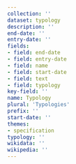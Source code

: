 ```yaml
---
collection: ''
dataset: typology
description: ''
end-date: ''
entry-date: ''
fields:
- field: end-date
- field: entry-date
- field: name
- field: start-date
- field: text
- field: typology
key-field: ''
name: Typology
plural: 'Typologies'
prefix: ''
start-date: ''
themes:
- specification
typology: ''
wikidata: ''
wikipedia: ''
---
```

